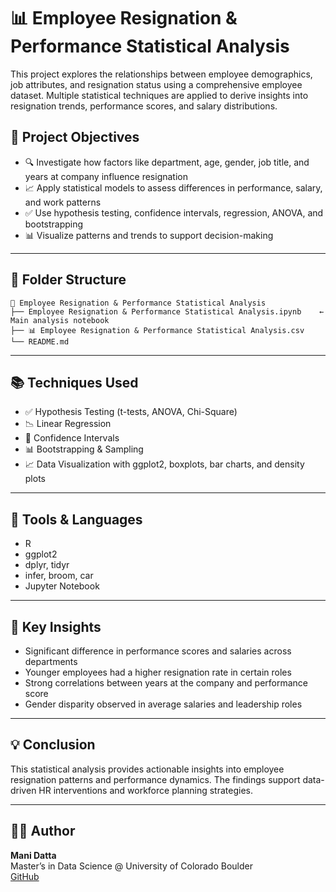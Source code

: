 # 📊 Employee Resignation & Performance Statistical Analysis

This project explores the relationships between employee demographics, job attributes, and resignation status using a comprehensive employee dataset. Multiple statistical techniques are applied to derive insights into resignation trends, performance scores, and salary distributions.

## 📌 Project Objectives

- 🔍 Investigate how factors like department, age, gender, job title, and years at company influence resignation  
- 📈 Apply statistical models to assess differences in performance, salary, and work patterns  
- ✅ Use hypothesis testing, confidence intervals, regression, ANOVA, and bootstrapping  
- 📊 Visualize patterns and trends to support decision-making

---

## 📂 Folder Structure

```
📁 Employee Resignation & Performance Statistical Analysis
├── Employee Resignation & Performance Statistical Analysis.ipynb    ← Main analysis notebook
├── 📊 Employee Resignation & Performance Statistical Analysis.csv
└── README.md
```

---

## 📚 Techniques Used

- ✅ Hypothesis Testing (t-tests, ANOVA, Chi-Square)
- 📉 Linear Regression
- 📐 Confidence Intervals
- 📊 Bootstrapping & Sampling
- 📈 Data Visualization with ggplot2, boxplots, bar charts, and density plots

---

## 🧰 Tools & Languages

- R  
- ggplot2  
- dplyr, tidyr  
- infer, broom, car  
- Jupyter Notebook

---

## 🔬 Key Insights

- Significant difference in performance scores and salaries across departments  
- Younger employees had a higher resignation rate in certain roles  
- Strong correlations between years at the company and performance score  
- Gender disparity observed in average salaries and leadership roles  

---

## 💡 Conclusion

This statistical analysis provides actionable insights into employee resignation patterns and performance dynamics. The findings support data-driven HR interventions and workforce planning strategies.

---

## 👨‍💻 Author

**Mani Datta**  
Master’s in Data Science @ University of Colorado Boulder  
[GitHub](https://github.com/Manidatta1)

